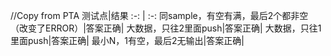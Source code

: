//Copy from PTA
测试点|结果
:-: | :-: 
同sample，有空有满，最后2个都非空（改变了ERROR）|答案正确|
大数据，只往2里面push|答案正确|
大数据，只往1里面push|答案正确|
最小N，1有空，最后2无输出|答案正确|